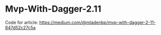 # Mvp-With-Dagger-2.11

Code for article: https://medium.com/@mladenbp/mvp-with-dagger-2-11-847d52c27c5a
